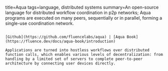 title=Aqua
tags=language, distributed systems
summary=An open-source language for distributed workflow coordination in p2p networks; Aqua programs are executed on many peers, sequentially or in parallel, forming a single-use coordination network. 
~~~~~~

[Github](https://github.com/fluencelabs/aqua) | [Aqua Book](https://fluence.dev/docs/aqua-book/introduction)

Applications are turned into hostless workflows over distributed function calls, which enables various levels of decentralization: from handling by a limited set of servers to complete peer-to-peer architecture by connecting user devices directly.
